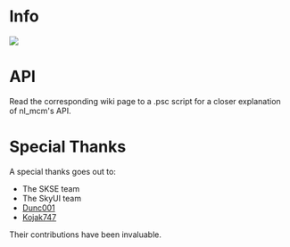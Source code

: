 # Info

![](https://github.com/MrOctopus/nl_mcm/actions/workflows/wiki.yml/badge.svg)

# API
Read  the corresponding wiki page to a .psc script for a closer explanation of nl_mcm's API.

# Special Thanks
A special thanks goes out to:

* The SKSE team
* The SkyUI team
* [Dunc001](https://github.com/dunc001)
* [Kojak747](https://www.nexusmods.com/users/13953925)

Their contributions have been invaluable.